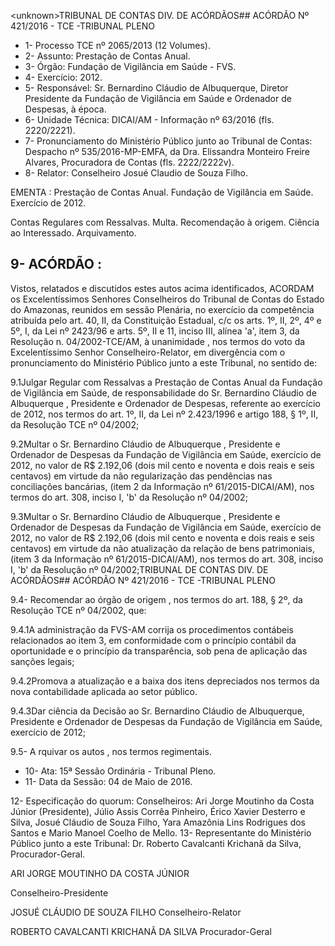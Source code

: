 &lt;unknown&gt;TRIBUNAL DE CONTAS DIV. DE ACÓRDÃOS## ACÓRDÃO Nº 421/2016 - TCE -TRIBUNAL PLENO

- 1- Processo TCE nº 2065/2013 (12 Volumes).
- 2- Assunto: Prestação de Contas Anual.
- 3- Órgão: Fundação de Vigilância em Saúde - FVS.
- 4- Exercício: 2012.
- 5- Responsável: Sr. Bernardino Cláudio de Albuquerque, Diretor Presidente da Fundação de Vigilância em Saúde e Ordenador de Despesas, à época.
- 6- Unidade Técnica: DICAI/AM - Informação nº 63/2016 (fls. 2220/2221).
- 7- Pronunciamento do Ministério Público junto ao Tribunal de Contas: Despacho nº 535/2016-MP-EMFA, da Dra. Elissandra Monteiro Freire Alvares, Procuradora de Contas (fls. 2222/2222v).
- 8- Relator: Conselheiro Josué Claudio de Souza Filho.

EMENTA :  Prestação  de  Contas  Anual.  Fundação de Vigilância em Saúde. Exercício de 2012.

Contas Regulares com Ressalvas. Multa. Recomendação à origem. Ciência ao Interessado. Arquivamento.

## 9- ACÓRDÃO :

Vistos, relatados e discutidos estes autos acima identificados, ACORDAM os Excelentíssimos Senhores Conselheiros do Tribunal de Contas do Estado do Amazonas, reunidos em sessão Plenária, no exercício da competência atribuída pelo  art.  40,  II, da Constituição Estadual, c/c os arts. 1º, II, 2º, 4º e 5º, I, da Lei nº 2423/96 e arts. 5º, II e 11, inciso  III,  alínea  'a',  item  3,  da  Resolução  n.  04/2002-TCE/AM, à  unanimidade ,  nos termos do voto  da Excelentíssimo Senhor Conselheiro-Relator, em divergência com o pronunciamento do Ministério Público junto a este Tribunal, no sentido de:

9.1Julgar  Regular  com  Ressalvas a  Prestação  de  Contas  Anual  da Fundação de Vigilância em Saúde, de responsabilidade do Sr. Bernardino Cláudio de Albuquerque , Presidente e Ordenador de Despesas, referente ao exercício de 2012, nos termos do art. 1º,  II, da Lei nº  2.423/1996 e artigo 188, § 1º,  II, da Resolução TCE nº 04/2002;

9.2Multar o  Sr. Bernardino  Cláudio  de  Albuquerque , Presidente  e Ordenador  de  Despesas  da  Fundação  de  Vigilância  em  Saúde,  exercício  de  2012,  no valor  de R$  2.192,06 (dois  mil  cento  e  noventa e  dois  reais e  seis  centavos) em virtude  da  não  regularização  das  pendências  nas  conciliações  bancárias,  (item  2  da Informação nº 61/2015-DICAI/AM), nos termos do art. 308, inciso I, 'b' da Resolução nº 04/2002;

9.3Multar o  Sr. Bernardino  Cláudio  de  Albuquerque , Presidente  e Ordenador  de  Despesas  da  Fundação  de  Vigilância  em  Saúde,  exercício  de  2012,  no valor  de R$  2.192,06 (dois  mil  cento  e  noventa e  dois  reais e  seis  centavos) em virtude  da  não  atualização  da  relação  de  bens  patrimoniais,  (item  3  da  Informação  nº 61/2015-DICAI/AM), nos termos do art. 308, inciso I, 'b' da Resolução nº 04/2002;TRIBUNAL DE CONTAS DIV. DE ACÓRDÃOS## ACÓRDÃO Nº 421/2016 - TCE -TRIBUNAL PLENO

9.4-  Recomendar  ao  órgão  de  origem ,  nos  termos  do  art.  188,  §  2º,  da Resolução TCE nº 04/2002, que:

9.4.1A  administração  da  FVS-AM  corrija  os  procedimentos  contábeis relacionados ao item 3, em conformidade com o princípio contábil da oportunidade e o princípio da transparência, sob pena de aplicação das sanções legais;

9.4.2Promova a atualização e a baixa dos itens depreciados nos termos da nova contabilidade aplicada ao setor público.

9.4.3Dar  ciência  da  Decisão  ao  Sr.  Bernardino  Cláudio  de  Albuquerque, Presidente e Ordenador de Despesas da Fundação de Vigilância em Saúde, exercício de 2012;

9.5- A rquivar os autos , nos termos regimentais.

- 10- Ata: 15ª Sessão Ordinária - Tribunal Pleno.
- 11- Data da Sessão: 04 de Maio de 2016.

12-  Especificação  do  quorum: Conselheiros:  Ari  Jorge  Moutinho  da  Costa  Júnior (Presidente), Júlio Assis Corrêa Pinheiro, Érico Xavier Desterro e Silva, Josué Cláudio de Souza Filho, Yara Amazônia Lins Rodrigues dos Santos e Mario Manoel Coelho de Mello. 13- Representante do Ministério Público junto a este Tribunal: Dr. Roberto Cavalcanti Krichanã da Silva, Procurador-Geral.

ARI JORGE MOUTINHO DA COSTA JÚNIOR

Conselheiro-Presidente

JOSUÉ CLÁUDIO DE SOUZA FILHO Conselheiro-Relator

ROBERTO CAVALCANTI KRICHANÃ DA SILVA Procurador-Geral